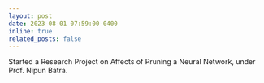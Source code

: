 ```yaml
---
layout: post
date: 2023-08-01 07:59:00-0400
inline: true
related_posts: false
---
```


Started a Research Project on Affects of Pruning a Neural Network, under Prof. Nipun Batra.